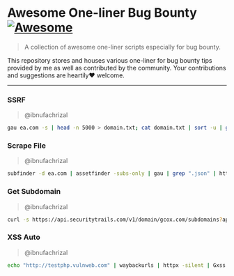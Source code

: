 # Awesome One-liner Bug Bounty [![Awesome](https://awesome.re/badge-flat2.svg)](https://awesome.re)
> A collection of awesome one-liner scripts especially for bug bounty.

This repository stores and houses various one-liner for bug bounty tips provided by me as well as contributed by the community. Your contributions and suggestions are heartily♥ welcome.

---

### SSRF
> @ibnufachrizal

```bash
gau ea.com -s | head -n 5000 > domain.txt; cat domain.txt | sort -u | grep -a -i \=http | httpx -status-code -mc 200,301,302 > result.txt
```

### Scrape File
> @ibnufachrizal

```bash
subfinder -d ea.com | assetfinder -subs-only | gau | grep ".json" | httpx -status-code -mc 200
```

### Get Subdomain
> @ibnufachrizal

```bash
curl -s https://api.securitytrails.com/v1/domain/gcox.com/subdomains?apikey=UdbuQzjz44qbSOlGLZ46PnsqCrhzu9E4 | jq '.subdomains[]' | cut -d '"' -f2 | awk -v myvar="gcox.com" '{print $0"."myvar}' | sort -u | httpx -status-code
```


### XSS Auto
> @ibnufachrizal

```bash
echo "http://testphp.vulnweb.com" | waybackurls | httpx -silent | Gxss -c 100 -p Xss | grep "URL" | cut -d '"' -f2 | sort -u | dalfox pipe
```
